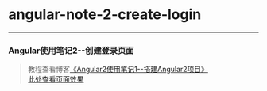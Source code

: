 # angular-note-2-create-login       
---
### Angular使用笔记2--创建登录页面               

> 教程查看博客[《Angular2使用笔记1--搭建Angular2项目》](https://godbasin.github.io/2016/09/25/angular2-notes-1-create-angular2-project/)                                      
> [此处查看页面效果](http://oc8qsv1w6.bkt.clouddn.com/1-create-angular2-project/index.html)
